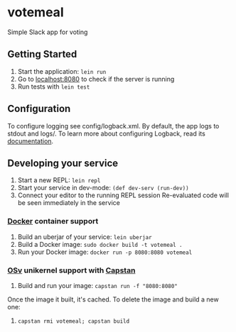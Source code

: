 # votemeal

Simple Slack app for voting

## Getting Started

1. Start the application: `lein run`
2. Go to [localhost:8080](http://localhost:8080/) to check if the server is running
3. Run tests with `lein test`

## Configuration

To configure logging see config/logback.xml. By default, the app logs to stdout and logs/.
To learn more about configuring Logback, read its [documentation](http://logback.qos.ch/documentation.html).

## Developing your service

1. Start a new REPL: `lein repl`
2. Start your service in dev-mode: `(def dev-serv (run-dev))`
3. Connect your editor to the running REPL session
   Re-evaluated code will be seen immediately in the service

### [Docker](https://www.docker.com/) container support

1. Build an uberjar of your service: `lein uberjar`
2. Build a Docker image: `sudo docker build -t votemeal .`
3. Run your Docker image: `docker run -p 8080:8080 votemeal`

### [OSv](http://osv.io/) unikernel support with [Capstan](http://osv.io/capstan/)

1. Build and run your image: `capstan run -f "8080:8080"`

Once the image it built, it's cached.  To delete the image and build a new one:

1. `capstan rmi votemeal; capstan build`
